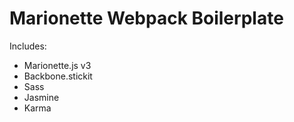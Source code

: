 # Marionette Webpack Boilerplate
Includes:
* Marionette.js v3
* Backbone.stickit
* Sass
* Jasmine
* Karma
